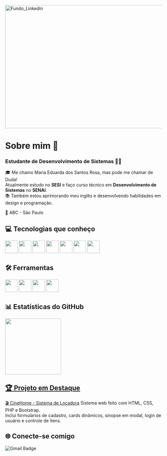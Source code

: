 <img width="1584" height="396" alt="Fundo_Linkedin" src="https://github.com/user-attachments/assets/c024c962-0c0d-4ed8-b0c0-36973d2d7713" />

# Sobre mim 👩
### Estudante de Desenvolvimento de Sistemas 👩‍💻
🎓 Me chamo Maria Eduarda dos Santos Rosa, mas pode me chamar de Duda!  
Atualmente estudo no **SESI** e faço curso técnico em **Desenvolvimento de Sistemas** no **SENAI**.  
📚 Também estou aprimorando meu inglês e desenvolvendo habilidades em design e programação. 

📍 ABC - São Paulo  


  ## 💻 Tecnologias que conheço

  <img src="https://cdn.jsdelivr.net/gh/devicons/devicon@latest/icons/html5/html5-original.svg" width="40" height="40" /> <img src="https://cdn.jsdelivr.net/gh/devicons/devicon@latest/icons/css3/css3-original.svg" width="40" height="40" />
  <img src="https://cdn.jsdelivr.net/gh/devicons/devicon@latest/icons/mysql/mysql-original.svg" width="40" height="40" />
  <img src="https://cdn.jsdelivr.net/gh/devicons/devicon@latest/icons/php/php-original.svg" width="40" height="40" />
  <img src="https://cdn.jsdelivr.net/gh/devicons/devicon@latest/icons/bootstrap/bootstrap-original.svg"  width="40" height="40"  />
  <img src="https://cdn.jsdelivr.net/gh/devicons/devicon@latest/icons/javascript/javascript-original.svg" width="40" height="40" />
  <img src="https://cdn.jsdelivr.net/gh/devicons/devicon@latest/icons/git/git-original.svg" width="40" height="40" />

  ## 🛠️ Ferramentas 

  <img src="https://cdn.jsdelivr.net/gh/devicons/devicon@latest/icons/vscode/vscode-original.svg" width="40" height="40" /> <img src="https://cdn.jsdelivr.net/gh/devicons/devicon@latest/icons/figma/figma-original.svg" width="40" height="40" />
  <img src="https://cdn.jsdelivr.net/gh/devicons/devicon@latest/icons/github/github-original.svg" width="40" height="40" />
  <img src="https://cdn.jsdelivr.net/gh/devicons/devicon@latest/icons/canva/canva-original.svg" width="40" height="40" />

  ## 📊 Estatísticas do GitHub
   <div>
    <a href="https://github.com/seu-usuário-aqui">
    <img loading="lazy" height="180em" src="https://github-readme-stats.vercel.app/api/top-langs/?username=YasBorba&layout=compact&langs_count=7&theme=dracula"/>
   </div>

   ## 🏆 Projeto em Destaque

  [🎬 CineHome - Sistema de Locadora]([https://github.com/Duda-Santosr/CineHome](https://github.com/Duda-Santosr/CineHome-Sprint03))  
  Sistema web feito com HTML, CSS, PHP e Bootstrap.  
  Inclui formulários de cadastro, cards dinâmicos, sinopse em modal, login de usuário e controle de itens.

## 🌐 Conecte-se comigo

![Gmail Badge](https://img.shields.io/badge/-maria.e.santosr13@gmail.com-red?style=flat&logo=Gmail&logoColor=white)





  
